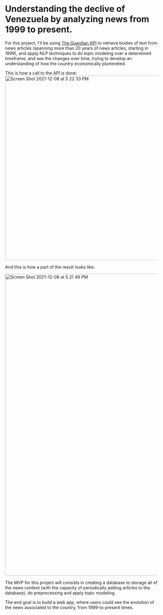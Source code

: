 # Understanding the declive of Venezuela by analyzing news from 1999 to present. 

For this project, I'll be using [The Guardian API](https://open-platform.theguardian.com/documentation/search) to retrieve bodies of text from news
articles (spanning more than 20 years of news articles, starting in 1999), and apply NLP techniques to do topic modeling over a determined timeframe, and see the changes over time, trying to develop an understanding of how the country economically plummeted. 

This is how a call to the API is done:
<img width="609" alt="Screen Shot 2021-12-08 at 5 22 33 PM" src="https://user-images.githubusercontent.com/34829066/145302105-8e879b1f-0d72-4634-bb93-5a4da9c51fc5.png">





And this is how a part of the result looks like:

<img width="996" alt="Screen Shot 2021-12-08 at 5 21 49 PM" src="https://user-images.githubusercontent.com/34829066/145302156-2b791d09-5178-48d8-a0c0-b53482585f54.png">

The MVP for this project will consists in creating a database to storage all of the news content (with the capacity of periodically adding articles to the database), 
do preprocessing and apply topic modeling.  



The end goal is to build a web app, where users could see the evolution of the news associated to the country, from 1999-to present times.  
